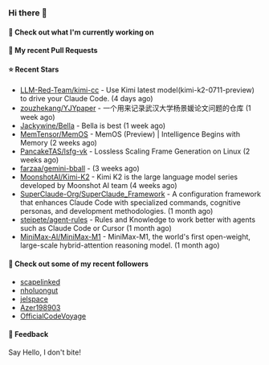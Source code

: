 ### Hi there 👋

#### 👷 Check out what I'm currently working on

#### 🔨 My recent Pull Requests


#### ⭐ Recent Stars

- [LLM-Red-Team/kimi-cc](https://github.com/LLM-Red-Team/kimi-cc) - Use Kimi latest model(kimi-k2-0711-preview) to drive your Claude Code. (4 days ago)
- [zouzhekang/YJYpaper](https://github.com/zouzhekang/YJYpaper) - 一个用来记录武汉大学杨景媛论文问题的仓库 (1 week ago)
- [Jackywine/Bella](https://github.com/Jackywine/Bella) - Bella is best (1 week ago)
- [MemTensor/MemOS](https://github.com/MemTensor/MemOS) - MemOS (Preview) | Intelligence Begins with Memory (2 weeks ago)
- [PancakeTAS/lsfg-vk](https://github.com/PancakeTAS/lsfg-vk) - Lossless Scaling Frame Generation on Linux (2 weeks ago)
- [farzaa/gemini-bball](https://github.com/farzaa/gemini-bball) -  (3 weeks ago)
- [MoonshotAI/Kimi-K2](https://github.com/MoonshotAI/Kimi-K2) - Kimi K2 is the large language model series developed by Moonshot AI team (4 weeks ago)
- [SuperClaude-Org/SuperClaude_Framework](https://github.com/SuperClaude-Org/SuperClaude_Framework) - A configuration framework that enhances Claude Code with specialized commands, cognitive personas, and development methodologies. (1 month ago)
- [steipete/agent-rules](https://github.com/steipete/agent-rules) - Rules and Knowledge to work better with agents such as Claude Code or Cursor (1 month ago)
- [MiniMax-AI/MiniMax-M1](https://github.com/MiniMax-AI/MiniMax-M1) - MiniMax-M1, the world&#39;s first open-weight, large-scale hybrid-attention reasoning model. (1 month ago)

#### 👯 Check out some of my recent followers

- [scapelinked](https://github.com/scapelinked)
- [nholuongut](https://github.com/nholuongut)
- [jelspace](https://github.com/jelspace)
- [Azer198903](https://github.com/Azer198903)
- [OfficialCodeVoyage](https://github.com/OfficialCodeVoyage)

#### 💬 Feedback

Say Hello, I don't bite!